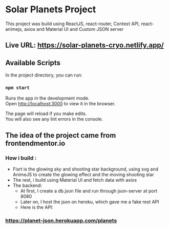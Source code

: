 # Solar Planets Project
This project was build using ReactJS, react-router, Context API, react-animejs, axios and Material UI and Custom JSON server
## Live URL: https://solar-planets-cryo.netlify.app/

## Available Scripts

In the project directory, you can run:

### `npm start`

Runs the app in the development mode.\
Open [http://localhost:3000](http://localhost:3000) to view it in the browser.

The page will reload if you make edits.\
You will also see any lint errors in the console.

## The idea of the project came from frontendmentor.io
### How i build :
-  Fisrt is the glowing sky and shooting star background, using svg and AnimeJS to create the glowing effect and the moving shooting star
-  The rest, i build using Material UI and fetch data with axios
-  The backend: 
      + At first, I create a db.json file and run through json-server at port 8080
      + Later on, I host the json on heroku, which gave me a fake rest API 
      + Here is the API:
 ### https://planet-json.herokuapp.com/planets

